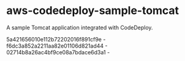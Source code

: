 # aws-codedeploy-sample-tomcat
A sample Tomcat application integrated with CodeDeploy. 


5a421656010e112b72202016f891cf9e  -
f6dc3a852a2211aa82e01106d821ad44  -
02714b8a26ac4bf9ce08a7bdace6d3a1  -
